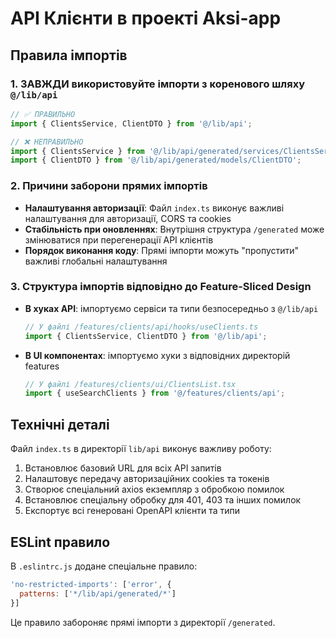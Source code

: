 # API Клієнти в проекті Aksi-app

## Правила імпортів

### 1. ЗАВЖДИ використовуйте імпорти з коренового шляху `@/lib/api`

```typescript
// ✅ ПРАВИЛЬНО
import { ClientsService, ClientDTO } from '@/lib/api';

// ❌ НЕПРАВИЛЬНО
import { ClientsService } from '@/lib/api/generated/services/ClientsService';
import { ClientDTO } from '@/lib/api/generated/models/ClientDTO';
```

### 2. Причини заборони прямих імпортів

- **Налаштування авторизації**: Файл `index.ts` виконує важливі налаштування для авторизації, CORS та cookies
- **Стабільність при оновленнях**: Внутрішня структура `/generated` може змінюватися при перегенерації API клієнтів
- **Порядок виконання коду**: Прямі імпорти можуть "пропустити" важливі глобальні налаштування

### 3. Структура імпортів відповідно до Feature-Sliced Design

- **В хуках API**: імпортуємо сервіси та типи безпосередньо з `@/lib/api`
  ```typescript
  // У файлі /features/clients/api/hooks/useClients.ts
  import { ClientsService, ClientDTO } from '@/lib/api';
  ```

- **В UI компонентах**: імпортуємо хуки з відповідних директорій features
  ```typescript
  // У файлі /features/clients/ui/ClientsList.tsx
  import { useSearchClients } from '@/features/clients/api';
  ```

## Технічні деталі

Файл `index.ts` в директорії `lib/api` виконує важливу роботу:

1. Встановлює базовий URL для всіх API запитів
2. Налаштовує передачу авторизаційних cookies та токенів
3. Створює спеціальний axios екземпляр з обробкою помилок
4. Встановлює спеціальну обробку для 401, 403 та інших помилок
5. Експортує всі генеровані OpenAPI клієнти та типи

## ESLint правило

В `.eslintrc.js` додане спеціальне правило:

```javascript
'no-restricted-imports': ['error', {
  patterns: ['*/lib/api/generated/*']
}]
```

Це правило забороняє прямі імпорти з директорії `/generated`.
